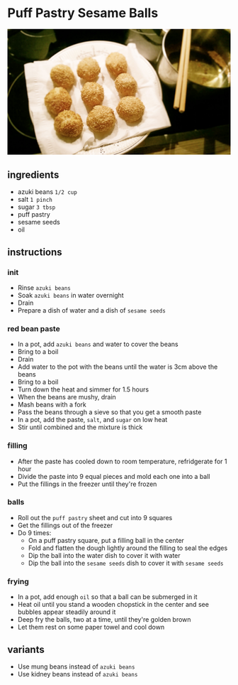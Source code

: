 # Puff Pastry Sesame Balls

![Photo](./puff-pastry-sesame-balls.jpg)

## ingredients

- azuki beans `1/2 cup`
- salt `1 pinch`
- sugar `3 tbsp`
- puff pastry
- sesame seeds
- oil

## instructions

### init

- Rinse `azuki beans`
- Soak `azuki beans` in water overnight
- Drain
- Prepare a dish of water and a dish of `sesame seeds`

### red bean paste

- In a pot, add `azuki beans` and water to cover the beans
- Bring to a boil
- Drain
- Add water to the pot with the beans until the water is 3cm above the beans
- Bring to a boil
- Turn down the heat and simmer for 1.5 hours
- When the beans are mushy, drain
- Mash beans with a fork
- Pass the beans through a sieve so that you get a smooth paste
- In a pot, add the paste, `salt`, and `sugar` on low heat
- Stir until combined and the mixture is thick

### filling

- After the paste has cooled down to room temperature, refridgerate for 1 hour
- Divide the paste into 9 equal pieces and mold each one into a ball
- Put the fillings in the freezer until they're frozen

### balls

- Roll out the `puff pastry` sheet and cut into 9 squares
- Get the fillings out of the freezer
- Do 9 times:
	- On a puff pastry square, put a filling ball in the center
	- Fold and flatten the dough lightly around the filling to seal the edges
	- Dip the ball into the water dish to cover it with water
	- Dip the ball into the `sesame seeds` dish to cover it with `sesame seeds`

### frying

- In a pot, add enough `oil` so that a ball can be submerged in it
- Heat oil until you stand a wooden chopstick in the center and see bubbles appear steadily around it
- Deep fry the balls, two at a time, until they're golden brown
- Let them rest on some paper towel and cool down

## variants

- Use mung beans instead of `azuki beans`
- Use kidney beans instead of `azuki beans`
